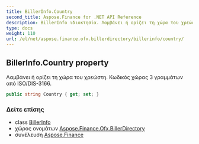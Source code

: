 ```yaml
---
title: BillerInfo.Country
second_title: Aspose.Finance for .NET API Reference
description: BillerInfo ιδιοκτησία. Λαμβάνει ή ορίζει τη χώρα του χρεώστη. Κωδικός χώρας 3 γραμμάτων από ISO/DIS3166.
type: docs
weight: 110
url: /el/net/aspose.finance.ofx.billerdirectory/billerinfo/country/
---
```

## BillerInfo.Country property

Λαμβάνει ή ορίζει τη χώρα του χρεώστη. Κωδικός χώρας 3 γραμμάτων από ISO/DIS-3166.

```csharp
public string Country { get; set; }
```

### Δείτε επίσης

* class [BillerInfo](../)
* χώρος ονομάτων [Aspose.Finance.Ofx.BillerDirectory](../../billerinfo/)
* συνέλευση [Aspose.Finance](../../../)


